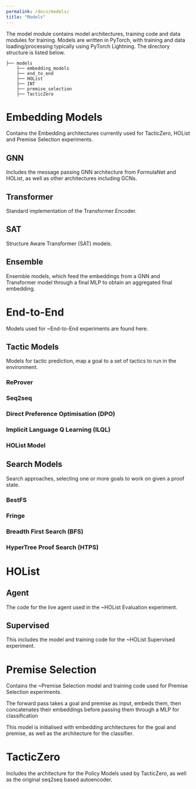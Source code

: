 ```yaml
---
permalink: /docs/models/
title: "Models"
---
```


The model module contains model architectures, training code and data modules for training.
Models are written in PyTorch, with training and data loading/processing typically using 
PyTorch Lightning. The directory structure is listed below.

```terminal
├── models
    ├── embedding_models
    ├── end_to_end
    ├── HOList
    ├── INT
    ├── premise_selection
    ├── TacticZero
```


# Embedding Models
Contains the Embedding architectures currently used for TacticZero, HOList and Premise Selection experiments.

## GNN
Includes the message passing GNN architecture from FormulaNet and HOList, as well as other architectures including GCNs.

## Transformer
Standard implementation of the Transformer Encoder.

## SAT
Structure Aware Transformer (SAT) models.

## Ensemble
Ensemble models, which feed the embeddings from a GNN and Transformer model through a final MLP to obtain an aggregated 
final embedding.

# End-to-End
Models used for ~End-to-End experiments are found here. 

## Tactic Models
Models for tactic prediction, map a goal to a set of tactics to run in the environment.

### ReProver 

### Seq2seq

### Direct Preference Optimisation (DPO)

### Implicit Language Q Learning (ILQL)

### HOList Model

## Search Models
Search approaches, selecting one or more goals to work on given a proof state.

### BestFS
### Fringe
### Breadth First Search (BFS)
### HyperTree Proof Search (HTPS)

# HOList
## Agent
The code for the live agent used in the ~HOList Evaluation experiment.

## Supervised
This includes the model and training code for the ~HOList Supervised experiment. 

# Premise Selection
Contains the ~Premise Selection model and training code used for Premise Selection experiments.

The forward pass takes a goal and premise as input, embeds them, then concatenates their
embeddings before passing them through a MLP for classification

This model is initialised with embedding architectures for the goal and premise, as well as the architecture for the classifier.

# TacticZero
Includes the architecture for the Policy Models used by TacticZero, as well as the original seq2seq based autoencoder.
